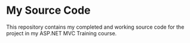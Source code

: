 # My Source Code
This repository contains my completed and working source code for the project in my ASP.NET MVC Training course.

